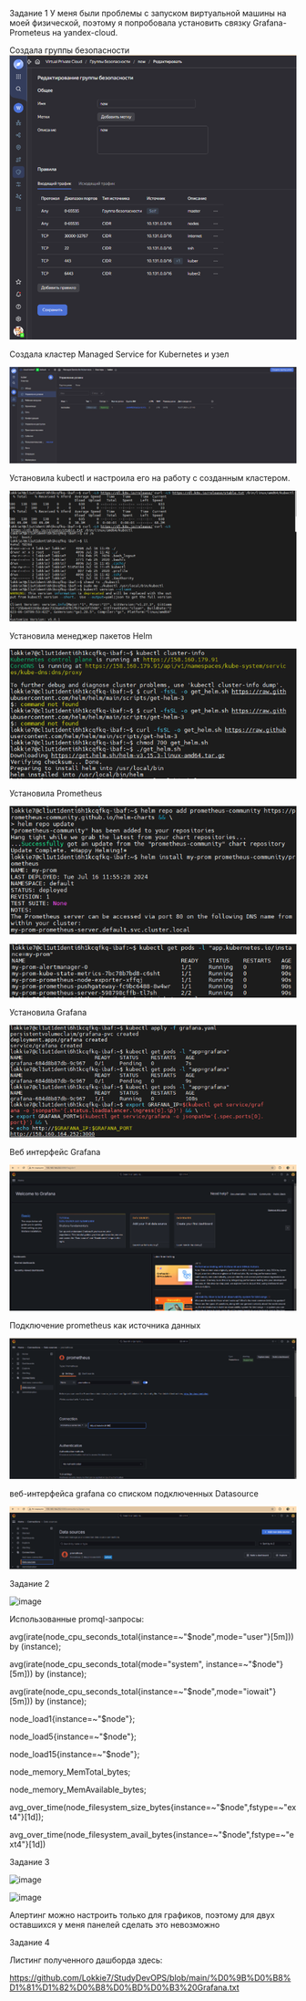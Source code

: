 Задание 1
У меня были проблемы с запуском виртуальной машины на моей физической, поэтому я попробовала установить связку Grafana-Prometeus на yandex-cloud.

Создала группы безопасности
![image](https://github.com/Lokkie7/StudyDevOPS/blob/main/Grafana/1-%D0%A1%D0%BE%D0%B7%D0%B4%D0%B0%D0%BD%D0%B8%D0%B5%20%D0%B3%D1%80%D1%83%D0%BF%D0%BF%20%D0%B1%D0%B5%D0%B7%D0%BE%D0%BF%D0%B0%D1%81%D0%BD%D0%BE%D1%81%D1%82%D0%B8.png)

Создала кластер Managed Service for Kubernetes и узел

![image](https://github.com/Lokkie7/StudyDevOPS/blob/main/Grafana/2-managed%20service%20for%20cubernetes.png)

Установила kubectl и настроила его на работу с созданным кластером.

![image](https://github.com/Lokkie7/StudyDevOPS/blob/main/Grafana/3%20-%20%D1%83%D1%81%D1%82%D0%B0%D0%BD%D0%BE%D0%B2%D0%BA%D0%B0%20cubectl.png)

Установила менеджер пакетов Helm

![image](https://github.com/Lokkie7/StudyDevOPS/blob/main/Grafana/4%20-%20%D1%83%D1%81%D1%82%D0%B0%D0%BD%D0%BE%D0%B2%D0%BA%D0%B0%20helm.png)

Установила Prometheus

![image](https://github.com/Lokkie7/StudyDevOPS/blob/main/Grafana/5%20-%20%D0%A3%D1%81%D1%82%D0%B0%D0%BD%D0%BE%D0%B2%D0%BA%D0%B0%20prometheus.png)


![image](https://github.com/Lokkie7/StudyDevOPS/blob/main/Grafana/5.1.-%D0%97%D0%B0%D0%BF%D1%83%D1%89%D0%B5%D0%BD%D0%BD%D1%8B%D0%B9%20prometheus.png)

Установила Grafana

![image](https://github.com/Lokkie7/StudyDevOPS/blob/main/Grafana/6%20-%20%D0%A3%D1%81%D1%82%D0%B0%D0%BD%D0%BE%D0%B2%D0%BA%D0%B0%20grafana.png)

Веб интерфейс Grafana

![image](https://github.com/Lokkie7/StudyDevOPS/blob/main/Grafana/7%20-%20%D0%92%D0%B5%D0%B1%20%D0%B8%D0%BD%D1%82%D0%B5%D1%80%D1%84%D0%B5%D0%B9%D1%81%20grafana.png)

Подключение prometheus как источника данных

![image](https://github.com/Lokkie7/StudyDevOPS/blob/main/Grafana/8%20-%20%D0%B4%D0%BE%D0%B1%D0%B0%D0%B2%D0%BB%D0%B5%D0%BD%D0%B8%D0%B5%20prometheus%20%D0%BA%D0%B0%D0%BA%20%D0%B8%D1%81%D1%82%D0%BE%D1%87%D0%BD%D0%B8%D0%BA%D0%B0%20%D0%B4%D0%B0%D0%BD%D0%BD%D1%8B%D1%85.png)

веб-интерфейса grafana со списком подключенных Datasource

![image](https://github.com/Lokkie7/StudyDevOPS/blob/main/Grafana/9%20-%20%D0%B8%D1%81%D1%82%D0%BE%D1%87%D0%BD%D0%B8%D0%BA%D0%B8%20%D0%B4%D0%B0%D0%BD%D0%BD%D1%8B%D1%85.png)

Задание 2

![image](https://github.com/user-attachments/assets/4a64f598-702c-4a49-92dd-9b1d8da77ea4)

Использованные promql-запросы:

avg(irate(node_cpu_seconds_total{instance=~"$node",mode="user"}[5m])) by (instance);

avg(irate(node_cpu_seconds_total{mode="system", instance=~"$node"}[5m])) by (instance);

avg(irate(node_cpu_seconds_total{instance=~"$node",mode="iowait"}[5m])) by (instance);

node_load1{instance=~"$node"};

node_load5{instance=~"$node"};

node_load15{instance=~"$node"};

node_memory_MemTotal_bytes;

node_memory_MemAvailable_bytes;

avg_over_time(node_filesystem_size_bytes{instance=~"$node",fstype=~"ext4"}[1d]);

avg_over_time(node_filesystem_avail_bytes{instance=~"$node",fstype=~"ext4"}[1d])

Задание 3


![image](https://github.com/user-attachments/assets/187456ac-a4c7-48b0-ba53-28aab36b6856)


![image](https://github.com/user-attachments/assets/88ebb59d-5dd0-447c-9ad1-b35a70dcce64)

Алертинг можно настроить только для графиков, поэтому для двух оставшихся у меня панелей сделать это невозможно

Задание 4

Листинг полученного дашборда здесь:

https://github.com/Lokkie7/StudyDevOPS/blob/main/%D0%9B%D0%B8%D1%81%D1%82%D0%B8%D0%BD%D0%B3%20Grafana.txt
